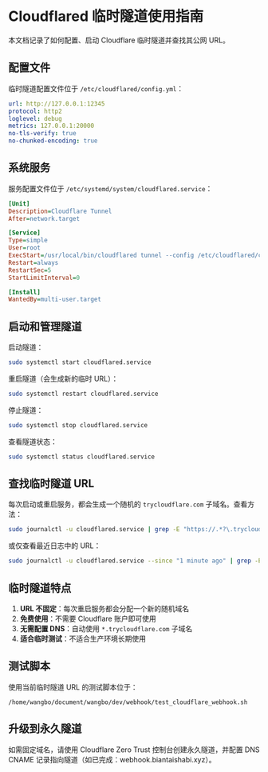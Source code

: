 # Cloudflared 临时隧道使用指南

本文档记录了如何配置、启动 Cloudflare 临时隧道并查找其公网 URL。

## 配置文件

临时隧道配置文件位于 `/etc/cloudflared/config.yml`：

```yaml
url: http://127.0.0.1:12345
protocol: http2
loglevel: debug
metrics: 127.0.0.1:20000
no-tls-verify: true
no-chunked-encoding: true
```

## 系统服务

服务配置文件位于 `/etc/systemd/system/cloudflared.service`：

```ini
[Unit]
Description=Cloudflare Tunnel
After=network.target

[Service]
Type=simple
User=root
ExecStart=/usr/local/bin/cloudflared tunnel --config /etc/cloudflared/config.yml
Restart=always
RestartSec=5
StartLimitInterval=0

[Install]
WantedBy=multi-user.target
```

## 启动和管理隧道

启动隧道：
```bash
sudo systemctl start cloudflared.service
```

重启隧道（会生成新的临时 URL）：
```bash
sudo systemctl restart cloudflared.service
```

停止隧道：
```bash
sudo systemctl stop cloudflared.service
```

查看隧道状态：
```bash
sudo systemctl status cloudflared.service
```

## 查找临时隧道 URL

每次启动或重启服务，都会生成一个随机的 `trycloudflare.com` 子域名。查看方法：

```bash
sudo journalctl -u cloudflared.service | grep -E "https://.*?\.trycloudflare\.com"
```

或仅查看最近日志中的 URL：
```bash
sudo journalctl -u cloudflared.service --since "1 minute ago" | grep -E "https://.*?\.trycloudflare\.com"
```

## 临时隧道特点

1. **URL 不固定**：每次重启服务都会分配一个新的随机域名
2. **免费使用**：不需要 Cloudflare 账户即可使用
3. **无需配置 DNS**：自动使用 `*.trycloudflare.com` 子域名
4. **适合临时测试**：不适合生产环境长期使用

## 测试脚本

使用当前临时隧道 URL 的测试脚本位于：
```
/home/wangbo/document/wangbo/dev/webhook/test_cloudflare_webhook.sh
```

## 升级到永久隧道

如需固定域名，请使用 Cloudflare Zero Trust 控制台创建永久隧道，并配置 DNS CNAME 记录指向隧道（如已完成：webhook.biantaishabi.xyz）。
